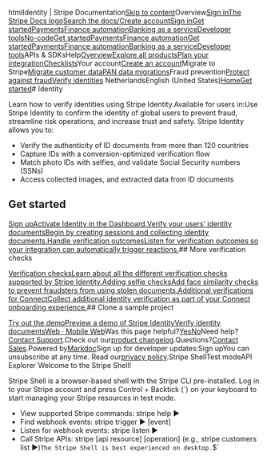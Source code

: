 htmlIdentity | Stripe Documentation[Skip to content](#main-content)Overview[Sign in](https://dashboard.stripe.com/login?redirect=https%3A%2F%2Fdocs.stripe.com%2Fidentity)[The Stripe Docs logo](/)[Search the docs/](#)[Create account](https://dashboard.stripe.com/register)[Sign in](https://dashboard.stripe.com/login?redirect=https%3A%2F%2Fdocs.stripe.com%2Fidentity)[Get started](/get-started)[Payments](/payments)[Finance automation](/finance-automation)[Banking as a service](/financial-services)[Developer tools](/development)[No-code](/no-code)[Get started](/get-started)[Payments](/payments)[Finance automation](/finance-automation)[](#)[Get started](/get-started)[Payments](/payments)[Finance automation](/finance-automation)[Banking as a service](/financial-services)[Developer tools](/development)[](#)APIs & SDKsHelp[Overview](/docs/get-started)[Explore all products](/docs/products)[Plan your integration](#)[Checklists](#)Your account[Create an account](#)Migrate to Stripe[Migrate customer data](/docs/get-started/data-migrations)[PAN data migrations](#)Fraud prevention[Protect against fraud](#)[Verify identities](#)
NetherlandsEnglish (United States)[](#)[](#)[Home](/docs)[Get started](/docs/get-started)# Identity

Learn how to verify identities using Stripe Identity.Available for users in:Use Stripe Identity to confirm the identity of global users to prevent fraud, streamline risk operations, and increase trust and safety. Stripe Identity allows you to:

- Verify the authenticity of ID documents from more than 120 countries
- Capture IDs with a conversion-optimized verification flow
- Match photo IDs with selfies, and validate Social Security numbers (SSNs)
- Access collected images, and extracted data from ID documents

## Get started

[Sign upActivate Identity in the Dashboard.](https://dashboard.stripe.com/identity/application)[Verify your users’ identity documentsBegin by creating sessions and collecting identity documents.](/identity/verify-identity-documents)[Handle verification outcomesListen for verification outcomes so your integration can automatically trigger reactions.](/identity/handle-verification-outcomes)## More verification checks

[Verification checksLearn about all the different verification checks supported by Stripe Identity.](/identity/verification-checks)[Adding selfie checksAdd face similarity checks to prevent fraudsters from using stolen documents.](/identity/selfie)[Additional verifications for ConnectCollect additional identity verification as part of your Connect onboarding experience.](/connect/additional-verifications)## Clone a sample project

[Try out the demoPreview a demo of Stripe Identity](https://identity.stripedemos.com/)[Verify identity documentsWeb · Mobile Web](/samples/identity/modal)Was this page helpful?[Yes](#)[No](#)Need help?[Contact Support](https://support.stripe.com/).Check out our[product changelog](https://stripe.com/blog/changelog).Questions?[Contact Sales](https://stripe.com/contact/sales).Powered by[Markdoc](https://markdoc.dev)Sign up for developer updates:Sign upYou can unsubscribe at any time. Read our[privacy policy](https://stripe.com/privacy).Stripe ShellTest modeAPI Explorer[](https://stripe.com/docs/stripe-cli#install)`Welcome to the Stripe Shell!

Stripe Shell is a browser-based shell with the Stripe CLI pre-installed. Log in to your
Stripe account and press Control + Backtick (`) on your keyboard to start managing your Stripe
resources in test mode.

- View supported Stripe commands: stripe help ▶️
- Find webhook events: stripe trigger ▶️ [event]
- Listen for webhook events: stripe listen ▶
- Call Stripe APIs: stripe [api resource] [operation] (e.g., stripe customers list ▶️)`The Stripe Shell is best experienced on desktop.`$`